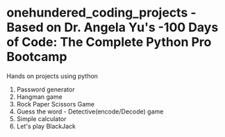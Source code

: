 # onehundered_coding_projects - Based on Dr. Angela Yu's -100 Days of Code: The Complete Python Pro Bootcamp

Hands on projects using python

1. Password generator
2. Hangman game
3. Rock Paper Scissors Game
4. Guess the word - Detective(encode/Decode) game
5. Simple calculator
6. Let's play BlackJack
